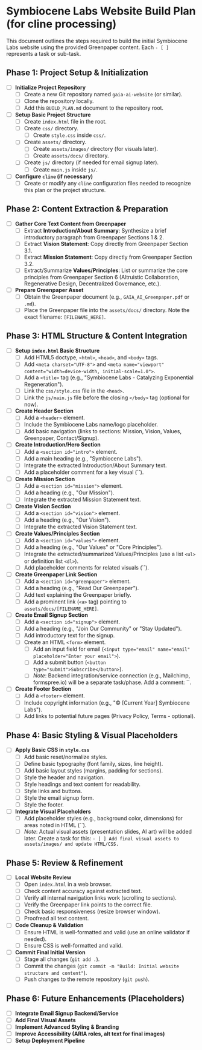# Symbiocene Labs Website Build Plan (for cline processing)

This document outlines the steps required to build the initial Symbiocene Labs website using the provided Greenpaper content. Each `- [ ]` represents a task or sub-task.

## Phase 1: Project Setup & Initialization

-   [ ] **Initialize Project Repository**
    -   [ ] Create a new Git repository named `gaia-ai-website` (or similar).
    -   [ ] Clone the repository locally.
    -   [ ] Add this `BUILD_PLAN.md` document to the repository root.
-   [ ] **Setup Basic Project Structure**
    -   [ ] Create `index.html` file in the root.
    -   [ ] Create `css/` directory.
        -   [ ] Create `style.css` inside `css/`.
    -   [ ] Create `assets/` directory.
        -   [ ] Create `assets/images/` directory (for visuals later).
        -   [ ] Create `assets/docs/` directory.
    -   [ ] Create `js/` directory (if needed for email signup later).
        -   [ ] Create `main.js` inside `js/`.
-   [ ] **Configure `cline` (if necessary)**
    -   [ ] Create or modify any `cline` configuration files needed to recognize this plan or the project structure.

## Phase 2: Content Extraction & Preparation

-   [ ] **Gather Core Text Content from Greenpaper**
    -   [ ] Extract **Introduction/About Summary**: Synthesize a brief introductory paragraph from Greenpaper Sections 1 & 2.
    -   [ ] Extract **Vision Statement**: Copy directly from Greenpaper Section 3.1.
    -   [ ] Extract **Mission Statement**: Copy directly from Greenpaper Section 3.2.
    -   [ ] Extract/Summarize **Values/Principles**: List or summarize the core principles from Greenpaper Section 6 (Altruistic Collaboration, Regenerative Design, Decentralized Governance, etc.).
-   [ ] **Prepare Greenpaper Asset**
    -   [ ] Obtain the Greenpaper document (e.g., `GAIA_AI_Greenpaper.pdf` or `.md`).
    -   [ ] Place the Greenpaper file into the `assets/docs/` directory. Note the exact filename: `[FILENAME_HERE]`.

## Phase 3: HTML Structure & Content Integration

-   [ ] **Setup `index.html` Basic Structure**
    -   [ ] Add HTML5 doctype, `<html>`, `<head>`, and `<body>` tags.
    -   [ ] Add `<meta charset="UTF-8">` and `<meta name="viewport" content="width=device-width, initial-scale=1.0">`.
    -   [ ] Add a `<title>` tag (e.g., "Symbiocene Labs - Catalyzing Exponential Regeneration").
    -   [ ] Link the `css/style.css` file in the `<head>`.
    -   [ ] Link the `js/main.js` file before the closing `</body>` tag (optional for now).
-   [ ] **Create Header Section**
    -   [ ] Add a `<header>` element.
    -   [ ] Include the Symbiocene Labs name/logo placeholder.
    -   [ ] Add basic navigation (links to sections: Mission, Vision, Values, Greenpaper, Contact/Signup).
-   [ ] **Create Introduction/Hero Section**
    -   [ ] Add a `<section id="intro">` element.
    -   [ ] Add a main heading (e.g., "Symbiocene Labs").
    -   [ ] Integrate the extracted Introduction/About Summary text.
    -   [ ] Add a placeholder comment for a key visual (``).
-   [ ] **Create Mission Section**
    -   [ ] Add a `<section id="mission">` element.
    -   [ ] Add a heading (e.g., "Our Mission").
    -   [ ] Integrate the extracted Mission Statement text.
-   [ ] **Create Vision Section**
    -   [ ] Add a `<section id="vision">` element.
    -   [ ] Add a heading (e.g., "Our Vision").
    -   [ ] Integrate the extracted Vision Statement text.
-   [ ] **Create Values/Principles Section**
    -   [ ] Add a `<section id="values">` element.
    -   [ ] Add a heading (e.g., "Our Values" or "Core Principles").
    -   [ ] Integrate the extracted/summarized Values/Principles (use a list `<ul>` or definition list `<dl>`).
    -   [ ] Add placeholder comments for related visuals (``).
-   [ ] **Create Greenpaper Link Section**
    -   [ ] Add a `<section id="greenpaper">` element.
    -   [ ] Add a heading (e.g., "Read Our Greenpaper").
    -   [ ] Add text explaining the Greenpaper briefly.
    -   [ ] Add a prominent link (`<a>` tag) pointing to `assets/docs/[FILENAME_HERE]`.
-   [ ] **Create Email Signup Section**
    -   [ ] Add a `<section id="signup">` element.
    -   [ ] Add a heading (e.g., "Join Our Community" or "Stay Updated").
    -   [ ] Add introductory text for the signup.
    -   [ ] Create an HTML `<form>` element.
        -   [ ] Add an input field for email (`<input type="email" name="email" placeholder="Enter your email">`).
        -   [ ] Add a submit button (`<button type="submit">Subscribe</button>`).
        -   [ ] *Note*: Backend integration/service connection (e.g., Mailchimp, formspree.io) will be a separate task/phase. Add a comment: ``.
-   [ ] **Create Footer Section**
    -   [ ] Add a `<footer>` element.
    -   [ ] Include copyright information (e.g., "© [Current Year] Symbiocene Labs").
    -   [ ] Add links to potential future pages (Privacy Policy, Terms - optional).

## Phase 4: Basic Styling & Visual Placeholders

-   [ ] **Apply Basic CSS in `style.css`**
    -   [ ] Add basic reset/normalize styles.
    -   [ ] Define basic typography (font family, sizes, line height).
    -   [ ] Add basic layout styles (margins, padding for sections).
    -   [ ] Style the header and navigation.
    -   [ ] Style headings and text content for readability.
    -   [ ] Style links and buttons.
    -   [ ] Style the email signup form.
    -   [ ] Style the footer.
-   [ ] **Integrate Visual Placeholders**
    -   [ ] Add placeholder styles (e.g., background color, dimensions) for areas noted in HTML (``).
    -   [ ] *Note*: Actual visual assets (presentation slides, AI art) will be added later. Create a task for this: `- [ ] Add final visual assets to assets/images/ and update HTML/CSS.`

## Phase 5: Review & Refinement

-   [ ] **Local Website Review**
    -   [ ] Open `index.html` in a web browser.
    -   [ ] Check content accuracy against extracted text.
    -   [ ] Verify all internal navigation links work (scrolling to sections).
    -   [ ] Verify the Greenpaper link points to the correct file.
    -   [ ] Check basic responsiveness (resize browser window).
    -   [ ] Proofread all text content.
-   [ ] **Code Cleanup & Validation**
    -   [ ] Ensure HTML is well-formatted and valid (use an online validator if needed).
    -   [ ] Ensure CSS is well-formatted and valid.
-   [ ] **Commit Final Initial Version**
    -   [ ] Stage all changes (`git add .`).
    -   [ ] Commit the changes (`git commit -m "Build: Initial website structure and content"`).
    -   [ ] Push changes to the remote repository (`git push`).

## Phase 6: Future Enhancements (Placeholders)

-   [ ] **Integrate Email Signup Backend/Service**
-   [ ] **Add Final Visual Assets**
-   [ ] **Implement Advanced Styling & Branding**
-   [ ] **Improve Accessibility (ARIA roles, alt text for final images)**
-   [ ] **Setup Deployment Pipeline**
